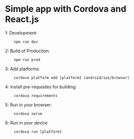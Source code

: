 # Simple app with Cordova and React.js

1: Development:
```
    npm run dev
```

2: Build of Production:
```
    npm run prod
```

3: Add platforms:
```
    cordova platform add [platform] (android/ios/browser)
```

4: Install pre-requisites for building:
```
    cordova requirements
```

5: Run in your browser:
```
    cordova serve
```

6: Run in your device 
```
    cordova run [platform]
```